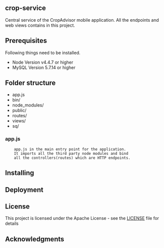 ## crop-service
Central service of the CropAdvisor mobile application. All the endpoints and web views contains in this project.

## Prerequisites

Following things need to be installed.
 * Node Version v4.4.7 or higher
 * MySQL Version 5.7.14 or higher

## Folder structure
* app.js
* bin/
* node_modules/
* public/
* routes/
* views/
* sq/

### app.js
```
    app.js in the main entry point for the application. 
    It imports all the third party node modules and bind 
    all the controllers(routes) which are HTTP endpoints. 
```
## Installing



## Deployment


## License

This project is licensed under the Apache License - see the [LICENSE](LICENSE.md) file for details

## Acknowledgments


 
 
 
 
